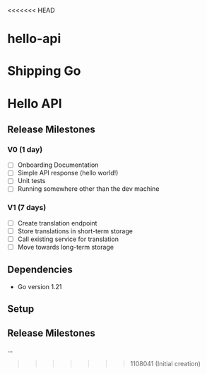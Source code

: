 <<<<<<< HEAD
# hello-api
Shipping Go
=======
# Hello API
 
## Release Milestones
 
### V0 (1 day)
- [ ] Onboarding Documentation
- [ ] Simple API response (hello world!)
- [ ] Unit tests
- [ ] Running somewhere other than the dev machine
 
### V1 (7 days)
- [ ] Create translation endpoint
- [ ] Store translations in short-term storage
- [ ] Call existing service for translation
- [ ] Move towards long-term storage

## Dependencies
 
- Go version 1.21
 
## Setup
 
## Release Milestones
...
>>>>>>> 1108041 (Initial creation)
